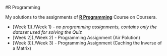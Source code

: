 
#R Programming

My solutions to the assignments of [**R Programming**](https://www.coursera.org/course/rprog) Course on Coursera.

+ [Week 1](./Week 1) - *no programming assignments, contains only the dataset used for solving the Quiz*
+ [Week 2](./Week 2) - Programming Assignment (Air Polution)
+ [Week 3](./Week 3) - Programming Assignment (Caching the Inverse of a Matrix)
